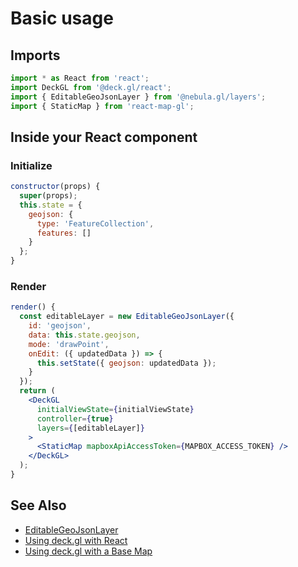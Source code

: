 # Basic usage

## Imports

```jsx
import * as React from 'react';
import DeckGL from '@deck.gl/react';
import { EditableGeoJsonLayer } from '@nebula.gl/layers';
import { StaticMap } from 'react-map-gl';
```

## Inside your React component

### Initialize

```jsx
constructor(props) {
  super(props);
  this.state = {
    geojson: {
      type: 'FeatureCollection',
      features: []
    }
  };
}
```

### Render

```jsx
render() {
  const editableLayer = new EditableGeoJsonLayer({
    id: 'geojson',
    data: this.state.geojson,
    mode: 'drawPoint',
    onEdit: ({ updatedData }) => {
      this.setState({ geojson: updatedData });
    }
  });
  return (
    <DeckGL
      initialViewState={initialViewState}
      controller={true}
      layers={[editableLayer]}
    >
      <StaticMap mapboxApiAccessToken={MAPBOX_ACCESS_TOKEN} />
    </DeckGL>
  );
}
```

## See Also

- [EditableGeoJsonLayer](/docs/api-reference/layers/editable-geojson-layer)
- [Using deck.gl with React](https://deck.gl/docs/get-started/using-with-react)
- [Using deck.gl with a Base Map](https://deck.gl/docs/get-started/using-with-map)
